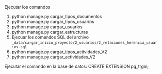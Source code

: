 Ejecutar los comandos
1. python manage.py cargar_tipos_documentos
2. python manage.py cargar_tipos_usuarios
3. python manage.py cargar_usuarios
4. python manage.py cargar_estructuras
5. Ejecuar los comandos SQL del archivo ```_data/cargar_inicio_proyecto/2_usuarios/2_relaciones_herencia_usuarios.sql```
6. python manage.py cargar_tipos_actividades_V2
7. python manage.py cargar_actividades_V2

Ejecutar el comando en la base de datos: CREATE EXTENSION pg_trgm;

